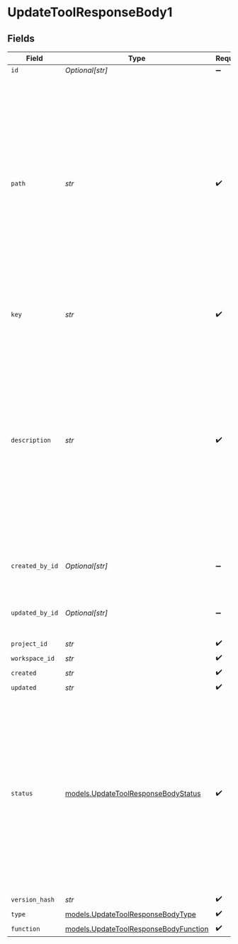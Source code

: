 # UpdateToolResponseBody1


## Fields

| Field                                                                                                                                                                                                                                             | Type                                                                                                                                                                                                                                              | Required                                                                                                                                                                                                                                          | Description                                                                                                                                                                                                                                       | Example                                                                                                                                                                                                                                           |
| ------------------------------------------------------------------------------------------------------------------------------------------------------------------------------------------------------------------------------------------------- | ------------------------------------------------------------------------------------------------------------------------------------------------------------------------------------------------------------------------------------------------- | ------------------------------------------------------------------------------------------------------------------------------------------------------------------------------------------------------------------------------------------------- | ------------------------------------------------------------------------------------------------------------------------------------------------------------------------------------------------------------------------------------------------- | ------------------------------------------------------------------------------------------------------------------------------------------------------------------------------------------------------------------------------------------------- |
| `id`                                                                                                                                                                                                                                              | *Optional[str]*                                                                                                                                                                                                                                   | :heavy_minus_sign:                                                                                                                                                                                                                                | N/A                                                                                                                                                                                                                                               |                                                                                                                                                                                                                                                   |
| `path`                                                                                                                                                                                                                                            | *str*                                                                                                                                                                                                                                             | :heavy_check_mark:                                                                                                                                                                                                                                | The path where the entity is stored in the project structure. The first element of the path always represents the project name. Any subsequent path element after the project will be created as a folder in the project if it does not exists.   | Customer Service/Billing/Refund                                                                                                                                                                                                                   |
| `key`                                                                                                                                                                                                                                             | *str*                                                                                                                                                                                                                                             | :heavy_check_mark:                                                                                                                                                                                                                                | Unique key of the tool as it will be displayed in the UI                                                                                                                                                                                          |                                                                                                                                                                                                                                                   |
| `description`                                                                                                                                                                                                                                     | *str*                                                                                                                                                                                                                                             | :heavy_check_mark:                                                                                                                                                                                                                                | A description of the tool, used by the model to choose when and how to call the tool. We do recommend using the `description` field as accurate as possible to give enough context to the model to make the right decision.                       |                                                                                                                                                                                                                                                   |
| `created_by_id`                                                                                                                                                                                                                                   | *Optional[str]*                                                                                                                                                                                                                                   | :heavy_minus_sign:                                                                                                                                                                                                                                | The id of the user that created the tool                                                                                                                                                                                                          |                                                                                                                                                                                                                                                   |
| `updated_by_id`                                                                                                                                                                                                                                   | *Optional[str]*                                                                                                                                                                                                                                   | :heavy_minus_sign:                                                                                                                                                                                                                                | The id of the user that last updated the tool                                                                                                                                                                                                     |                                                                                                                                                                                                                                                   |
| `project_id`                                                                                                                                                                                                                                      | *str*                                                                                                                                                                                                                                             | :heavy_check_mark:                                                                                                                                                                                                                                | N/A                                                                                                                                                                                                                                               |                                                                                                                                                                                                                                                   |
| `workspace_id`                                                                                                                                                                                                                                    | *str*                                                                                                                                                                                                                                             | :heavy_check_mark:                                                                                                                                                                                                                                | N/A                                                                                                                                                                                                                                               |                                                                                                                                                                                                                                                   |
| `created`                                                                                                                                                                                                                                         | *str*                                                                                                                                                                                                                                             | :heavy_check_mark:                                                                                                                                                                                                                                | N/A                                                                                                                                                                                                                                               |                                                                                                                                                                                                                                                   |
| `updated`                                                                                                                                                                                                                                         | *str*                                                                                                                                                                                                                                             | :heavy_check_mark:                                                                                                                                                                                                                                | N/A                                                                                                                                                                                                                                               |                                                                                                                                                                                                                                                   |
| `status`                                                                                                                                                                                                                                          | [models.UpdateToolResponseBodyStatus](../models/updatetoolresponsebodystatus.md)                                                                                                                                                                  | :heavy_check_mark:                                                                                                                                                                                                                                | The status of the tool. `Live` is the latest version of the tool. `Draft` is a version that is not yet published. `Pending` is a version that is pending approval. `Published` is a version that was live and has been replaced by a new version. |                                                                                                                                                                                                                                                   |
| `version_hash`                                                                                                                                                                                                                                    | *str*                                                                                                                                                                                                                                             | :heavy_check_mark:                                                                                                                                                                                                                                | N/A                                                                                                                                                                                                                                               |                                                                                                                                                                                                                                                   |
| `type`                                                                                                                                                                                                                                            | [models.UpdateToolResponseBodyType](../models/updatetoolresponsebodytype.md)                                                                                                                                                                      | :heavy_check_mark:                                                                                                                                                                                                                                | N/A                                                                                                                                                                                                                                               |                                                                                                                                                                                                                                                   |
| `function`                                                                                                                                                                                                                                        | [models.UpdateToolResponseBodyFunction](../models/updatetoolresponsebodyfunction.md)                                                                                                                                                              | :heavy_check_mark:                                                                                                                                                                                                                                | N/A                                                                                                                                                                                                                                               |                                                                                                                                                                                                                                                   |